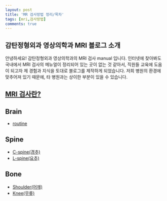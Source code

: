 ```yaml
---
layout: post
title: 'MR 검사방법 정리/목차'
tags: [mri,검사방법]
comments: true
---
```


## 감탄정형외과 영상의학과 MRI 블로그 소개
안녕하세요! 감탄정형외과 영상의학과의 MRI 검사 manual 입니다. 인터넷에 찾아봐도 국내에서 MRI 검사의 메뉴얼이 정리되어 있는 곳이 없는 것 같아서, 직원들 교육에 도움이 되고자 제 경험과 지식을 토대로 블로그를 제작하게 되었습니다. 저희 병원의 환경에 맞추어져 있기 때문에, 타 병원과는 상이한 부분이 있을 수 있습니다. 

## [MRI 검사란?]()

## Brain
- [routine]()

## Spine
- [C-spine(경추)]()
- [L-spine(요추)]()

## Bone
- [Shoulder(어깨)]()
- [Knee(무릎)]()